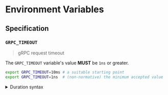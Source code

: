 # Environment Variables

## Specification

### `GRPC_TIMEOUT`

> gRPC request timeout

The `GRPC_TIMEOUT` variable's value **MUST** be `1ns` or greater.

```bash
export GRPC_TIMEOUT=10ms # a suitable starting point
export GRPC_TIMEOUT=1ns  # (non-normative) the minimum accepted value
```

<details>
<summary>Duration syntax</summary>

Durations are specified as a sequence of decimal numbers, each with an optional
fraction and a unit suffix, such as `300ms`, `-1.5h` or `2h45m`. Supported time
units are `ns`, `us` (or `µs`), `ms`, `s`, `m`, `h`.

</details>

